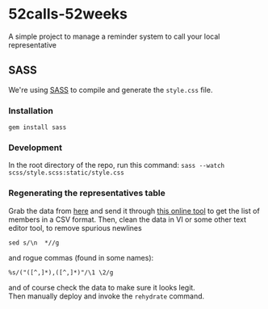 # 52calls-52weeks
A simple project to manage a reminder system to call your local representative

## SASS
We're using [SASS](http://sass-lang.com/) to compile and generate the `style.css` file.

### Installation
`gem install sass`

### Development
In the root directory of the repo, run this command:
`sass --watch scss/style.scss:static/style.css`



### Regenerating the representatives table
Grab the data from [here](https://www.senate.gov/general/contact_information/senators_cfm.xml) and
send it through [this online tool](http://xmlgrid.net/xml2text.html) to get the list of members in a
CSV format.  Then, clean the data in VI or some other text editor tool, to remove spurious newlines
```
sed s/\n  *//g
```
and rogue commas (found in some names):
```
%s/("([^,]*),([^,]*)"/\1 \2/g
```
and of course check the data to make sure it looks legit.  
Then manually deploy and invoke the `rehydrate` command.
